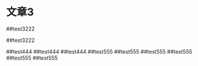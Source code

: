 # 文章3

##test3222

##test3222

##test444
##test444
##test444
##test555
##test555
##test555
##test555
##test555
##test555
